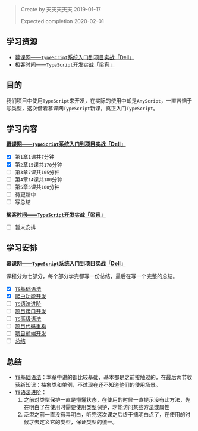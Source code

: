 > Create by 天天天天天 2019-01-17
> 
> Expected completion 2020-02-01

## 学习资源
* [慕课网——`TypeScript`系统入门到项目实战「Dell」](https://coding.imooc.com/class/412.html)
* [极客时间——`TypeScript`开发实战「梁宵」](https://time.geekbang.org/course/intro/100032201)

## 目的
我们项目中使用`TypeScript`来开发，在实际的使用中却是`AnyScript`，一直苦恼于写类型，这次借着慕课网`TypeScript`新课，真正入门`TypeScript`。

## 学习内容
**[慕课网——`TypeScript`系统入门到项目实战「Dell」](https://coding.imooc.com/class/412.html)**
- [x] 第`1`章`1`课共`7`分钟
- [x] 第`2`章`15`课共`170`分钟
- [ ] 第`3`章`7`课共`105`分钟
- [ ] 第`4`章`14`课共`180`分钟
- [ ] 第`5`章`5`课共`100`分钟
- [ ] 待更新中
- [ ] 写总结

**[极客时间——`TypeScript`开发实战「梁宵」](https://time.geekbang.org/course/intro/100032201)**
- [ ] 暂未安排

## 学习安排
**[慕课网——`TypeScript`系统入门到项目实战「Dell」](https://coding.imooc.com/class/412.html)**

课程分为七部分，每个部分学完都写一份总结，最后在写一个完整的总结。
- [x] [`TS`基础语法](./TS基础语法.md)
- [x] [爬虫功能开发]()
- [ ] [`TS`语法进阶]()
- [ ] [项目接口开发]()
- [ ] [`TS`高级语法]()
- [ ] [项目代码重构]()
- [ ] [项目前端开发]()
- [ ] [总结]()

## 总结
- [`TS`基础语法](./TS基础语法.md)：本章中讲的都比较基础，基本都是之前接触过的，在最后两节收获新知识：抽象类和单例，不过现在还不知道他们的使用场景。
- [`TS`语法进阶]()：
    1. 之前对类型保护一直是懵懂状态，在使用的时候一直提示没有此方法，先在明白了在使用时需要使用类型保护，才能访问某些方法或属性
    2. 泛型之前一直没有弄明白，听完这次课之后终于搞明白点了，在使用的时候才去定义它的类型，保证类型的统一。


